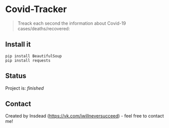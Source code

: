 # Covid-Tracker
> Treack each second the information about Covid-19 cases/deaths/recovered:

## Install it
`pip install BeautifulSoup`<br/>
`pip install requests`<br/>

## Status
Project is: _finished_

## Contact
Created by Insdead (https://vk.com/iwillneversucceed) - feel free to contact me!
